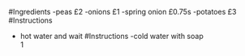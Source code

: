 #Ingredients 
-peas £2 
-onions £1
-spring onion £0.75s 
-potatoes £3
#Instructions 
- hot water and wait
#Instructions
-cold water with soap  
1
